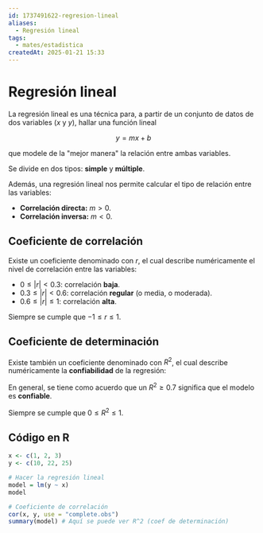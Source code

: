 ```yaml
---
id: 1737491622-regresion-lineal
aliases:
  - Regresión lineal
tags:
  - mates/estadistica
createdAt: 2025-01-21 15:33
---
```


# Regresión lineal

La regresión lineal es una técnica para, a partir de un conjunto de datos de dos variables ($x$ y $y$), hallar una función lineal

$$
y = mx + b
$$

que modele de la "mejor manera" la relación entre ambas variables.

Se divide en dos tipos: **simple** y **múltiple**.

Además, una regresión lineal nos permite calcular el tipo de relación entre las variables:

- **Correlación directa:** $m > 0$.
- **Correlación inversa:** $m < 0$.

## Coeficiente de correlación

Existe un coeficiente denominado con $r$, el cual describe numéricamente el nivel de correlación entre las variables:

- $0 \leq |r| < 0.3$: correlación **baja**.
- $0.3 \leq |r| < 0.6$: correlación **regular** (o media, o moderada).
- $0.6 \leq |r| \leq 1$: correlación **alta**.

Siempre se cumple que $-1 \leq r \leq 1$.

## Coeficiente de determinación

Existe también un coeficiente denominado con $R^2$, el cual describe numéricamente la **confiabilidad** de la regresión:

En general, se tiene como acuerdo que un $R^2 \geq 0.7$ significa que el modelo es **confiable**.

Siempre se cumple que $0 \leq R^2 \leq 1$.

## Código en R

```r
x <- c(1, 2, 3)
y <- c(10, 22, 25)

# Hacer la regresión lineal
model = lm(y ~ x)
model

# Coeficiente de correlación
cor(x, y, use = "complete.obs") 
summary(model) # Aquí se puede ver R^2 (coef de determinación)
```

